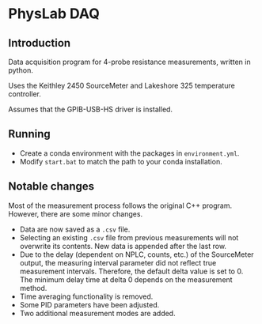 # PhysLab DAQ

## Introduction

Data acquisition program for 4-probe resistance measurements, written in python.

Uses the Keithley 2450 SourceMeter and Lakeshore 325 temperature controller.

Assumes that the GPIB-USB-HS driver is installed.

## Running

* Create a conda environment with the packages in `environment.yml`.
* Modify `start.bat` to match the path to your conda installation.

## Notable changes

Most of the measurement process follows the original C++ program. However, there are some minor changes.

* Data are now saved as a `.csv` file.
* Selecting an existing `.csv` file from previous measurements will not overwrite its contents. New data is appended after the last row.
* Due to the delay (dependent on NPLC, counts, etc.) of the SourceMeter output, the measuring interval parameter did not reflect true measurement intervals. Therefore, the default delta value is set to 0. The minimum delay time at delta 0 depends on the measurement method.
* Time averaging functionality is removed.
* Some PID parameters have been adjusted.
* Two additional measurement modes are added.

